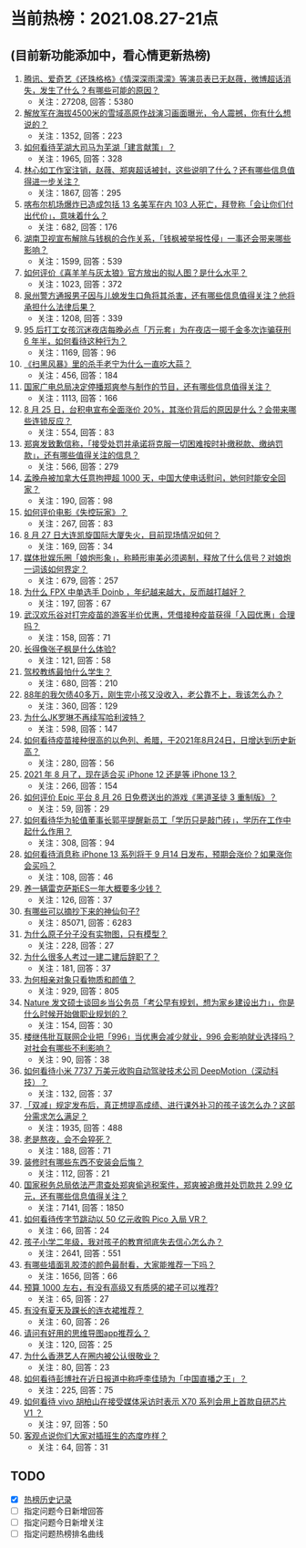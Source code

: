 # 当前热榜：2021.08.27-21点
## (目前新功能添加中，看心情更新热榜)
1. [腾讯、爱奇艺《还珠格格》《情深深雨濛濛》等演员表已无赵薇，微博超话消失，发生了什么？有哪些可能的原因？](https://www.zhihu.com/question/482736545)
    * 关注：27208, 回答：5380
2. [解放军在海拔4500米的雪域高原作战演习画面曝光，令人震撼，你有什么想说的？](https://www.zhihu.com/question/482620344)
    * 关注：1352, 回答：223
3. [如何看待芜湖大司马为芜湖「建言献策」？](https://www.zhihu.com/question/481860289)
    * 关注：1965, 回答：328
4. [林心如工作室注销，赵薇、郑爽超话被封，这些说明了什么？还有哪些信息值得进一步关注？](https://www.zhihu.com/question/482794748)
    * 关注：1867, 回答：295
5. [喀布尔机场爆炸已造成包括 13 名美军在内 103 人死亡，拜登称「会让你们付出代价」，意味着什么？](https://www.zhihu.com/question/482892549)
    * 关注：682, 回答：176
6. [湖南卫视宣布解除与钱枫的合作关系，「钱枫被举报性侵」一事还会带来哪些影响？](https://www.zhihu.com/question/482863334)
    * 关注：1599, 回答：539
7. [如何评价《喜羊羊与灰太狼》官方放出的拟人图？是什么水平？](https://www.zhihu.com/question/482367510)
    * 关注：1023, 回答：372
8. [泉州警方通报男子因与儿媳发生口角将其杀害，还有哪些信息值得关注？他将承担什么法律后果？](https://www.zhihu.com/question/482695708)
    * 关注：1208, 回答：339
9. [95 后打工女孩沉迷夜店每晚必点「万元套」为在夜店一掷千金多次诈骗获刑 6 年半，如何看待这种行为？](https://www.zhihu.com/question/480447722)
    * 关注：1169, 回答：96
10. [《扫黑风暴》里的杀手老宁为什么一直吃大蒜？](https://www.zhihu.com/question/481993991)
    * 关注：456, 回答：184
11. [国家广电总局决定停播郑爽参与制作的节目，还有哪些信息值得关注？](https://www.zhihu.com/question/482824110)
    * 关注：1113, 回答：166
12. [8 月 25 日，台积电宣布全面涨价 20%，其涨价背后的原因是什么？会带来哪些连锁反应？](https://www.zhihu.com/question/482405863)
    * 关注：554, 回答：83
13. [郑爽发致歉信称，「接受处罚并承诺将克服一切困难按时补缴税款、缴纳罚款」，还有哪些值得关注的信息？](https://www.zhihu.com/question/482928682)
    * 关注：566, 回答：279
14. [孟晚舟被加拿大任意拘押超 1000 天，中国大使电话慰问，她何时能安全回家？](https://www.zhihu.com/question/482692390)
    * 关注：190, 回答：98
15. [如何评价电影《失控玩家》？](https://www.zhihu.com/question/425410017)
    * 关注：267, 回答：83
16. [8 月 27 日大连凯旋国际大厦失火，目前现场情况如何？](https://www.zhihu.com/question/482940869)
    * 关注：169, 回答：34
17. [媒体批娱乐圈「娘炮形象」，称畸形审美必须遏制，释放了什么信号？对娘炮一词该如何界定？](https://www.zhihu.com/question/482856808)
    * 关注：679, 回答：257
18. [为什么 FPX 中单选手 Doinb ，年纪越来越大，反而越打越好？](https://www.zhihu.com/question/481532834)
    * 关注：197, 回答：67
19. [武汉欢乐谷对打完疫苗的游客半价优惠，凭借接种疫苗获得「入园优惠」合理吗？](https://www.zhihu.com/question/482628440)
    * 关注：158, 回答：71
20. [长得像张子枫是什么体验?](https://www.zhihu.com/question/359788244)
    * 关注：121, 回答：58
21. [驾校教练最怕什么学生？](https://www.zhihu.com/question/453063198)
    * 关注：680, 回答：210
22. [88年的我欠债40多万，刚生完小孩又没收入，老公靠不上，我该怎么办？](https://www.zhihu.com/question/461493299)
    * 关注：360, 回答：129
23. [为什么JK罗琳不再续写哈利波特？](https://www.zhihu.com/question/311933906)
    * 关注：598, 回答：147
24. [如何看待疫苗接种很高的以色列、希腊，于2021年8月24日，日增达到历史新高？](https://www.zhihu.com/question/482497684)
    * 关注：280, 回答：56
25. [2021 年 8 月了，现在适合买 iPhone 12 还是等 iPhone 13？](https://www.zhihu.com/question/482333201)
    * 关注：266, 回答：154
26. [如何评价 Epic 平台 8 月 26 日免费送出的游戏《黑道圣徒 3 重制版》？](https://www.zhihu.com/question/482671149)
    * 关注：59, 回答：29
27. [如何看待华为轮值董事长郭平提醒新员工「学历只是敲门砖」，学历在工作中起什么作用？](https://www.zhihu.com/question/480600584)
    * 关注：308, 回答：94
28. [如何看待消息称 iPhone 13 系列将于 9 月14 日发布，预期会涨价？如果涨你会买吗？](https://www.zhihu.com/question/482702668)
    * 关注：108, 回答：46
29. [养一辆雷克萨斯ES一年大概要多少钱？](https://www.zhihu.com/question/480931334)
    * 关注：126, 回答：37
30. [有哪些可以摘抄下来的神仙句子?](https://www.zhihu.com/question/349506586)
    * 关注：85071, 回答：6283
31. [为什么原子分子没有实物图，只有模型？](https://www.zhihu.com/question/57480821)
    * 关注：228, 回答：27
32. [为什么很多人考过一建二建后辞职了？](https://www.zhihu.com/question/423988927)
    * 关注：181, 回答：37
33. [为何相亲对象只看物质和颜值？](https://www.zhihu.com/question/473109867)
    * 关注：929, 回答：805
34. [Nature 发文硕士谈回乡当公务员「考公早有规划，想为家乡建设出力」，你是什么时候开始做职业规划的？](https://www.zhihu.com/question/482388825)
    * 关注：154, 回答：30
35. [楼继伟批互联网企业把「996」当优惠会减少就业，996 会影响就业选择吗？对社会有哪些不利影响？](https://www.zhihu.com/question/482593748)
    * 关注：90, 回答：38
36. [如何看待小米 7737 万美元收购自动驾驶技术公司  DeepMotion（深动科技）？](https://www.zhihu.com/question/482442685)
    * 关注：132, 回答：37
37. [「双减」规定发布后，真正想提高成绩、进行课外补习的孩子该怎么办？这部分需求怎么满足？](https://www.zhihu.com/question/474700861)
    * 关注：1935, 回答：488
38. [老是熬夜，会不会猝死？](https://www.zhihu.com/question/482385790)
    * 关注：188, 回答：71
39. [装修时有哪些东西不安装会后悔？](https://www.zhihu.com/question/481876207)
    * 关注：112, 回答：21
40. [国家税务总局依法严肃查处郑爽偷逃税案件，郑爽被追缴并处罚款共 2.99 亿元，还有哪些信息值得关注？](https://www.zhihu.com/question/482812990)
    * 关注：7141, 回答：1850
41. [如何看待传字节跳动以 50 亿元收购 Pico 入局 VR？](https://www.zhihu.com/question/482652294)
    * 关注：66, 回答：24
42. [孩子小学二年级，我对孩子的教育彻底失去信心怎么办？](https://www.zhihu.com/question/431447269)
    * 关注：2641, 回答：551
43. [有哪些墙面乳胶漆的颜色最耐看，大家能推荐一下吗？](https://www.zhihu.com/question/266901539)
    * 关注：1656, 回答：66
44. [预算 1000 左右，有没有高级又有质感的裙子可以推荐?](https://www.zhihu.com/question/464567340)
    * 关注：65, 回答：27
45. [有没有夏天及踝长的连衣裙推荐？](https://www.zhihu.com/question/460816568)
    * 关注：60, 回答：26
46. [请问有好用的思维导图app推荐么？](https://www.zhihu.com/question/324889517)
    * 关注：120, 回答：25
47. [为什么香港艺人在圈内被公认很敬业？](https://www.zhihu.com/question/482641164)
    * 关注：80, 回答：23
48. [如何看待彭博社在近日报道中称呼李佳琦为「中国直播之王」？](https://www.zhihu.com/question/482172171)
    * 关注：225, 回答：75
49. [如何看待 vivo 胡柏山在接受媒体采访时表示 X70 系列会用上首款自研芯片 V1 ？](https://www.zhihu.com/question/482846637)
    * 关注：97, 回答：50
50. [客观点说你们大家对插班生的态度咋样？](https://www.zhihu.com/question/407238820)
    * 关注：64, 回答：31
## TODO
* [x] [热榜历史记录](hot_history/AllHot.md)
* [ ] 指定问题今日新增回答
* [ ] 指定问题今日新增关注
* [ ] 指定问题热榜排名曲线
